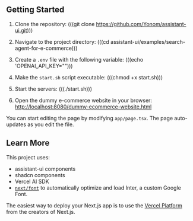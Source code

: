 ## Getting Started

1. Clone the repository:
(((git clone https://github.com/Yonom/assistant-ui.git)))

2. Navigate to the project directory:
(((cd assistant-ui/examples/search-agent-for-e-commerce)))

3. Create a `.env` file with the following variable:
(((echo 'OPENAI_API_KEY="")))

4. Make the `start.sh` script executable:
(((chmod +x start.sh)))

5. Start the servers:
(((./start.sh)))

6. Open the dummy e-commerce website in your browser:
   [http://localhost:8080/dummy-ecommerce-website.html](http://localhost:8080/dummy-ecommerce-website.html)

You can start editing the page by modifying `app/page.tsx`. The page auto-updates as you edit the file.

## Learn More

This project uses:
- assistant-ui components
- shadcn components
- Vercel AI SDK
- [`next/font`](https://nextjs.org/docs/basic-features/font-optimization) to automatically optimize and load Inter, a custom Google Font.

The easiest way to deploy your Next.js app is to use the [Vercel Platform](https://vercel.com/new?utm_medium=default-template&filter=next.js&utm_source=create-next-app&utm_campaign=create-next-app-readme) from the creators of Next.js.